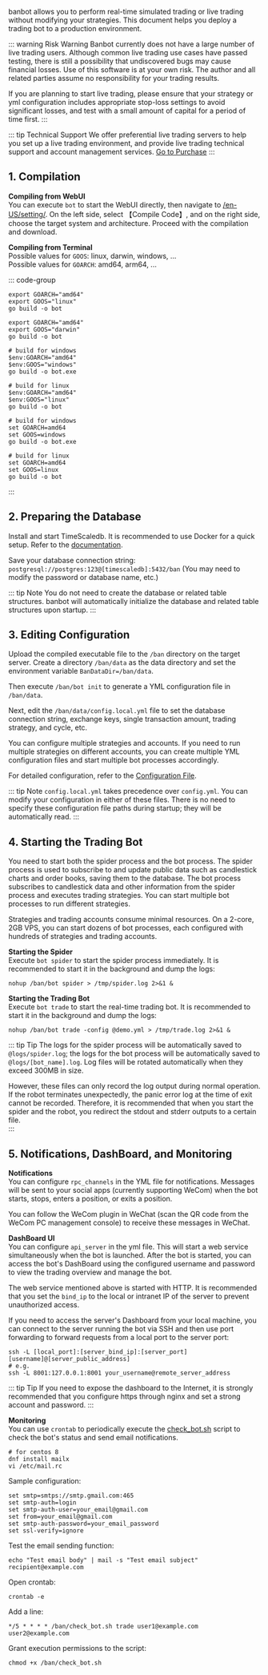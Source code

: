 banbot allows you to perform real-time simulated trading or live trading without modifying your strategies. This document helps you deploy a trading bot to a production environment.

::: warning Risk Warning
Banbot currently does not have a large number of live trading users. Although common live trading use cases have passed testing, there is still a possibility that undiscovered bugs may cause financial losses. Use of this software is at your own risk. The author and all related parties assume no responsibility for your trading results.

If you are planning to start live trading, please ensure that your strategy or yml configuration includes appropriate stop-loss settings to avoid significant losses, and test with a small amount of capital for a period of time first.
:::

::: tip Technical Support
We offer preferential live trading servers to help you set up a live trading environment, and provide live trading technical support and account management services. [Go to Purchase](https://banbot.site/en-US/services)
:::

## 1. Compilation
**Compiling from WebUI**  
You can execute `bot` to start the WebUI directly, then navigate to [/en-US/setting/](http://127.0.0.1:8000/en-US/setting/). On the left side, select 【Compile Code】, and on the right side, choose the target system and architecture. Proceed with the compilation and download.

**Compiling from Terminal**  
Possible values for `GOOS`: linux, darwin, windows, ...  
Possible values for `GOARCH`: amd64, arm64, ...

::: code-group
```shell [Linux]
export GOARCH="amd64"
export GOOS="linux"
go build -o bot
```

```shell [MacOS]
export GOARCH="amd64"
export GOOS="darwin"
go build -o bot
```

```shell [Windows Power Shell]
# build for windows
$env:GOARCH="amd64"
$env:GOOS="windows"
go build -o bot.exe

# build for linux
$env:GOARCH="amd64"
$env:GOOS="linux"
go build -o bot
```

```shell [Windows CMD]
# build for windows
set GOARCH=amd64
set GOOS=windows
go build -o bot.exe

# build for linux
set GOARCH=amd64
set GOOS=linux
go build -o bot
```
:::

## 2. Preparing the Database
Install and start TimeScaledb. It is recommended to use Docker for a quick setup. Refer to the [documentation](https://docs.timescale.com/self-hosted/latest/install/).

Save your database connection string: `postgresql://postgres:123@[timescaledb]:5432/ban` (You may need to modify the password or database name, etc.)

::: tip Note
You do not need to create the database or related table structures. banbot will automatically initialize the database and related table structures upon startup.
:::

## 3. Editing Configuration
Upload the compiled executable file to the `/ban` directory on the target server. Create a directory `/ban/data` as the data directory and set the environment variable `BanDataDir=/ban/data`.

Then execute `/ban/bot init` to generate a YML configuration file in `/ban/data`.

Next, edit the `/ban/data/config.local.yml` file to set the database connection string, exchange keys, single transaction amount, trading strategy, and cycle, etc.

You can configure multiple strategies and accounts. If you need to run multiple strategies on different accounts, you can create multiple YML configuration files and start multiple bot processes accordingly.

For detailed configuration, refer to the [Configuration File](./configuration.md).

::: tip Note
`config.local.yml` takes precedence over `config.yml`. You can modify your configuration in either of these files. There is no need to specify these configuration file paths during startup; they will be automatically read.
:::

## 4. Starting the Trading Bot
You need to start both the spider process and the bot process. The spider process is used to subscribe to and update public data such as candlestick charts and order books, saving them to the database.
The bot process subscribes to candlestick data and other information from the spider process and executes trading strategies. You can start multiple bot processes to run different strategies.

Strategies and trading accounts consume minimal resources. On a 2-core, 2GB VPS, you can start dozens of bot processes, each configured with hundreds of strategies and trading accounts.

**Starting the Spider**  
Execute `bot spider` to start the spider process immediately. It is recommended to start it in the background and dump the logs:
```shell
nohup /ban/bot spider > /tmp/spider.log 2>&1 &
```
**Starting the Trading Bot**  
Execute `bot trade` to start the real-time trading bot. It is recommended to start it in the background and dump the logs:
```shell
nohup /ban/bot trade -config @demo.yml > /tmp/trade.log 2>&1 &
```
::: tip Tip
The logs for the spider process will be automatically saved to `@logs/spider.log`; the logs for the bot process will be automatically saved to `@logs/[bot_name].log`. Log files will be rotated automatically when they exceed 300MB in size.

However, these files can only record the log output during normal operation. If the robot terminates unexpectedly, the panic error log at the time of exit cannot be recorded. Therefore, it is recommended that when you start the spider and the robot, you redirect the stdout and stderr outputs to a certain file.  
:::

## 5. Notifications, DashBoard, and Monitoring
**Notifications**  
You can configure `rpc_channels` in the YML file for notifications. Messages will be sent to your social apps (currently supporting WeCom) when the bot starts, stops, enters a position, or exits a position.

You can follow the WeCom plugin in WeChat (scan the QR code from the WeCom PC management console) to receive these messages in WeChat.

**DashBoard UI**  
You can configure `api_server` in the yml file. This will start a web service simultaneously when the bot is launched. After the bot is started, you can access the bot's DashBoard using the configured username and password to view the trading overview and manage the bot.

The web service mentioned above is started with HTTP. It is recommended that you set the `bind_ip` to the local or intranet IP of the server to prevent unauthorized access.

If you need to access the server's Dashboard from your local machine, you can connect to the server running the bot via SSH and then use port forwarding to forward requests from a local port to the server port:
```shell
ssh -L [local_port]:[server_bind_ip]:[server_port] [username]@[server_public_address]
# e.g. 
ssh -L 8001:127.0.0.1:8001 your_username@remote_server_address
```

::: tip Tip
If you need to expose the dashboard to the Internet, it is strongly recommended that you configure https through nginx and set a strong account and password.
:::

**Monitoring**  
You can use `crontab` to periodically execute the [check_bot.sh](https://github.com/banbox/banbot/blob/main/doc/check_bot.sh) script to check the bot's status and send email notifications.
```shell
# for centos 8
dnf install mailx
vi /etc/mail.rc
```
Sample configuration:
```text
set smtp=smtps://smtp.gmail.com:465
set smtp-auth=login
set smtp-auth-user=your_email@gmail.com
set from=your_email@gmail.com
set smtp-auth-password=your_email_password
set ssl-verify=ignore
```
Test the email sending function:
```shell
echo "Test email body" | mail -s "Test email subject" recipient@example.com
```
Open crontab:
```shell
crontab -e
```
Add a line:
```text
*/5 * * * * /ban/check_bot.sh trade user1@example.com user2@example.com
```
Grant execution permissions to the script:
```shell
chmod +x /ban/check_bot.sh
```